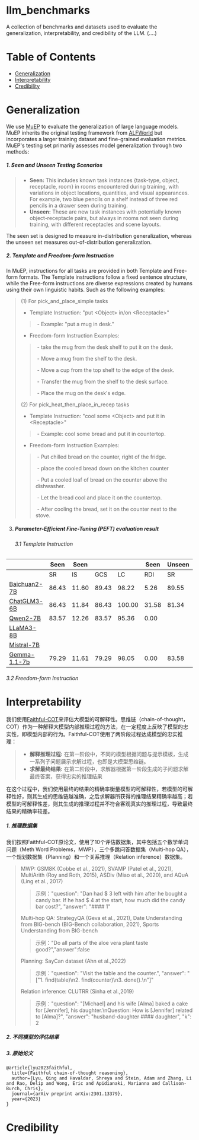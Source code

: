 # llm_benchmarks

A collection of benchmarks and datasets used to evaluate the generalization, interpretability, and credibility of the LLM. (....)



# Table of Contents

- [Generalization](#Generalization)
- [Interpretability](#Interpretability)
- [Credibility](#Credibility)

# Generalization

We use [MuEP](https://github.com/kanxueli/MuEP) to evaluate the generalization of large language models. MuEP inherits the original testing framework from [ALFWorld](https://github.com/alfworld/alfworld) but incorporates a larger training dataset and fine-grained evaluation metrics. MuEP's testing set primarily assesses model generalization through two methods:

##### 1. **Seen and Unseen Testing Scenarios**

> - **Seen:** This includes known task instances {task-type, object, receptacle, room} in rooms encountered during training, with variations in object locations, quantities, and visual appearances. For example, two blue pencils on a shelf instead of three red pencils in a drawer seen during training.
> - **Unseen:** These are new task instances with potentially known object-receptacle pairs, but always in rooms not seen during training, with different receptacles and scene layouts. 

The seen set is designed to measure in-distribution generalization, whereas the unseen set measures out-of-distribution generalization.

##### 2. **Template and Freedom-form Instruction**

In MuEP, instructions for all tasks are provided in both Template and Free-form formats. The Template instructions follow a fixed sentence structure, while the Free-form instructions are diverse expressions created by humans using their own linguistic habits. Such as the following examples:

> (1) For pick_and_place_simple tasks
>
> - Template Instruction: "put \<Object> in/on \<Receptacle>"
>
> > ​    - Example: "put a mug in desk."
>
> - Freedom-form Instruction Examples:
>
> > ​    - take the mug from the desk shelf to put it on the desk.
> >
> > ​    - Move a mug from the shelf to the desk. 
> >
> > ​    - Move a cup from the top shelf to the edge of the desk.
> >
> > ​    - Transfer the mug from the shelf to the desk surface.
> >
> > ​    - Place the mug on the desk's edge.
>
> (2) For pick_heat_then_place_in_recep tasks
>
> - Template Instruction: "cool some \<Object> and put it in \<Receptacle>"
>
> > ​    - Example: cool some bread and put it in countertop.
>
> - Freedom-form Instruction Examples:
>
> > ​    - Put chilled bread on the counter, right of the fridge.
> >
> > ​    - place the cooled bread down on the kitchen counter
> >
> > ​    - Put a cooled loaf of bread on the counter above the dishwasher.
> >
> > ​    - Let the bread cool and place it on the countertop.
> >
> > ​    - After cooling the bread, set it on the counter next to the stove.



3. ##### Parameter-Efficient Fine-Tuning (PEFT) evaluation result

   ###### 3.1 Template Instruction

|                                                              | Seen  | Seen  |       |        | Seen  | Unseen |       |       |        |       |
| ------------------------------------------------------------ | ----- | ----- | ----- | ------ | ----- | ------ | ----- | ----- | ------ | ----- |
|                                                              | SR    | IS    | GCS   | LC     | RDI   | SR     | IS    | GCS   | LC     | RDI   |
| [Baichuan2-7B](https://huggingface.co/baichuan-inc/Baichuan2-7B-Chat) | 86.43 | 11.60 | 89.43 | 98.22  | 5.26  | 89.55  | 13.78 | 92.55 | 95.43  | 7.14  |
| [ChatGLM3-6B](https://huggingface.co/THUDM/chatglm3-6b)      | 86.43 | 11.84 | 86.43 | 100.00 | 31.58 | 81.34  | 12.88 | 81.34 | 99.52  | 44.00 |
| [Qwen2-7B](https://huggingface.co/Qwen/Qwen2-7B-Instruct)    | 83.57 | 12.26 | 83.57 | 95.36  | 0.00  |        |       |       |        |       |
| [LLaMA3-8B](https://huggingface.co/meta-llama/Meta-Llama-3.1-8B-Instruct) |       |       |       |        |       |        |       |       |        |       |
| [Mistral-7B](https://huggingface.co/mistralai/Mistral-7B-Instruct-v0.2) |       |       |       |        |       |        |       |       |        |       |
| [Gemma-1.1-7b](https://huggingface.co/google/gemma-1.1-7b-it) | 79.29 | 11.61 | 79.29 | 98.05  | 0.00  | 83.58  | 13.10 | 83.58 | 100.00 | 0.00  |

######    3.2 Freedom-form Instruction



# Interpretability

我们使用[Faithful-COT](https://github.com/veronica320/Faithful-COT)来评估大模型的可解释性。思维链（chain-of-thought，COT）作为一种解释大模型内部推理过程的方法，在一定程度上反映了模型的忠实性，即模型内部的行为。Faithful-COT使用了两阶段过程达成模型的忠实推理：
> - **解释推理过程:** 在第一阶段中，不同的模型根据问题与提示模板，生成一系列子问题展示求解过程，也即是大模型思维链。
> - **求解最终结果:** 在第二阶段中，求解器根据第一阶段生成的子问题求解最终答案，获得忠实的推理结果

在这个过程中，我们使用最终的结果的精确率衡量模型的可解释性，若模型的可解释性好，则其生成的思维链越准确，之后求解器所获得的推理结果精确率越高；若模型的可解释性差，则其生成的推理过程并不符合客观真实的推理过程，导致最终结果的精确率较差。

##### 1. **推理数据集**
我们按照Faithful-COT原论文，使用了10个评估数据集，其中包括五个数学单词问题（Meth Word Problems，MWP），三个多跳问答数据集（Multi-hop QA），一个规划数据集（Planning）和一个关系推理（Relation inference）数据集。

>MWP: GSM8K (Cobbe et al., 2021), SVAMP (Patel et al., 2021), MultiArith (Roy and Roth, 2015), ASDiv (Miao et al., 2020), and AQuA (Ling et al., 2017)
>>示例："question": "Dan had \$ 3 left with him after he bought a candy bar. If he had $ 4 at the start, how much did the candy bar cost?", "answer": "#### 1"
>
>Multi-hop QA: StrategyQA (Geva et al., 2021), Date Understanding from BIG-bench (BIG-Bench collaboration, 2021), Sports Understanding from BIG-bench
>>示例："Do all parts of the aloe vera plant taste good?","answer":false
>
>Planning: SayCan dataset (Ahn et al.,2022)
>>示例："question": "Visit the table and the counter.", "answer": "[\"1. find(table)\\n2. find(counter)\\n3. done().\\n\"]"
>
>Relation inference: CLUTRR (Sinha et al.,2019) 
>>示例："question": "[Michael] and his wife [Alma] baked a cake for [Jennifer], his daughter.\nQuestion: How is [Jennifer] related to [Alma]?", "answer": "husband-daughter #### daughter", "k": 2

##### 2. **不同模型的评估结果**


##### 3. **原始论文**

```
@article{lyu2023faithful,
  title={Faithful chain-of-thought reasoning},
  author={Lyu, Qing and Havaldar, Shreya and Stein, Adam and Zhang, Li and Rao, Delip and Wong, Eric and Apidianaki, Marianna and Callison-Burch, Chris},
  journal={arXiv preprint arXiv:2301.13379},
  year={2023}
}
```



# Credibility
